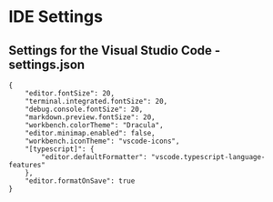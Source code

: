 # IDE Settings

## Settings for the Visual Studio Code - settings.json
```
{
    "editor.fontSize": 20,
    "terminal.integrated.fontSize": 20,
    "debug.console.fontSize": 20,
    "markdown.preview.fontSize": 20,
    "workbench.colorTheme": "Dracula",
    "editor.minimap.enabled": false,
    "workbench.iconTheme": "vscode-icons",
    "[typescript]": {
        "editor.defaultFormatter": "vscode.typescript-language-features"
    },
    "editor.formatOnSave": true
}

```
